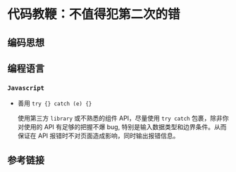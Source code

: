# 代码教鞭：不值得犯第二次的错

## 编码思想

## 编程语言

### `Javascript`

- 善用 `try {} catch (e) {}`

    使用第三方 `library` 或不熟悉的组件 API，尽量使用 `try catch` 包裹，除非你对使用的 API 有足够的把握不爆 bug, 特别是输入数据类型和边界条件。从而保证在 API 报错时不对页面造成影响，同时输出报错信息。

## 参考链接
